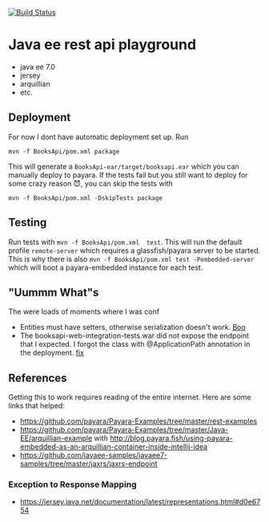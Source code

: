 [![Build Status](https://travis-ci.org/hanneskaeufler/java-ee-rest-api-playground.svg?branch=master)](https://travis-ci.org/hanneskaeufler/java-ee-rest-api-playground)

# Java ee rest api playground

* java ee 7.0
* jersey
* arquillian
* etc.

## Deployment

For now I dont have automatic deployment set up. Run

`mvn -f BooksApi/pom.xml package`

This will generate a `BooksApi-ear/target/booksapi.ear` which you can manually deploy to payara.
If the tests fail but you still want to deploy for some crazy reason 😈, you can skip the tests with

`mvn -f BooksApi/pom.xml -DskipTests package`

## Testing

Run tests with `mvn -f BooksApi/pom.xml  test`. This will run the default profile `remote-server` which requires a glassfish/payara server to be started.
This is why there is also `mvn -f BooksApi/pom.xml test -Pembedded-server` which will boot a payara-embedded instance for each test.

## "Uummm What"s

The were loads of moments where I was conf

* Entities must have setters, otherwise serialization doesn't work. [Boo](http://softwareengineering.stackexchange.com/questions/21802/when-are-getters-and-setters-justified)
* The booksapi-web-integration-tests.war did not expose the endpoint that I expected. I forgot the class with @ApplicationPath annotation in the deployment. [fix](https://github.com/hanneskaeufler/java-ee-rest-api-playground/commit/fc86221d63ee58cfb64f0ea17841375afcd23638)

## References

Getting this to work requires reading of the entire internet. Here are some links that helped:

* https://github.com/payara/Payara-Examples/tree/master/rest-examples
* https://github.com/payara/Payara-Examples/tree/master/Java-EE/arquillian-example with http://blog.payara.fish/using-payara-embedded-as-an-arquillian-container-inside-intellij-idea
* https://github.com/javaee-samples/javaee7-samples/tree/master/jaxrs/jaxrs-endpoint

### Exception to Response Mapping

* https://jersey.java.net/documentation/latest/representations.html#d0e6754
